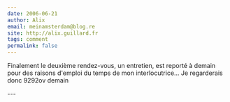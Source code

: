 ```yaml
---
date: 2006-06-21
author: Alix
email: meinamsterdam@blog.re
site: http://alix.guillard.fr
tags: comment
permalink: false
---
```


<p>Finalement le deuxième rendez-vous, un entretien, est reporté à demain pour des raisons d'emploi du temps de mon interlocutrice... Je regarderais donc 9292ov demain</p>
---